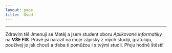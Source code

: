 ```yaml
---
layout: page
title:  Úvod
---
```

-----
Zdravím tě! Jmenuji se Matěj a jsem student oboru _Aplikované informatiky_ na **VŠE FIS**. Právě jsi narazil na moje zápisky z mých studijí, gratuluju, používej je jak chceš a třeba ti pomůžou i s tvými studii. Přeju hodně štěstí!

